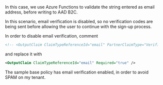 In this case, we use Azure Functions to validate the string entered as email address, before writing to AAD B2C.

In this scenario, email verification is disabled, so no verification codes are being sent before allowing the user to continue with the sign-up process.

In order to disable email verification, comment
```xml
<!-- <OutputClaim ClaimTypeReferenceId="email" PartnerClaimType="Verified.Email" Required="true" /> -->
```
and replace it with 
```xml
<OutputClaim ClaimTypeReferenceId="email" Required="true" />
```
The sample base policy has email verification enabled, in order to avoid SPAM on my tenant.
